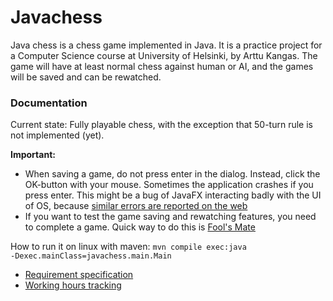 # Javachess

Java chess is a chess game implemented in Java. It is a practice project for a Computer Science course at University of Helsinki, by Arttu Kangas. The game will have at least normal chess against human or AI, and the games will be saved and can be rewatched.


### Documentation

Current state: Fully playable chess, with the exception that 50-turn rule is not implemented (yet).

__Important:__ 
+ When saving a game, do not press enter in the dialog. Instead, click the OK-button with your mouse. Sometimes the application crashes if you press enter. This might be a bug of JavaFX interacting badly with the UI of OS, because [similar errors are reported on the web](https://stackoverflow.com/questions/18512654/jvm-crashes-on-pressing-press-enter-key-in-a-textfield)
+ If you want to test the game saving and rewatching features, you need to complete a game. Quick way to do this is [Fool's Mate](https://en.wikipedia.org/wiki/Fool%27s_mate)

How to run it on linux with maven: <code>mvn compile exec:java -Dexec.mainClass=javachess.main.Main</code>

+ [Requirement specification](https://github.com/ShootingStar91/Javachess/blob/master/documentation/requirementspecification.md)
+ [Working hours tracking](https://github.com/ShootingStar91/Javachess/blob/master/documentation/workinghours.md)

